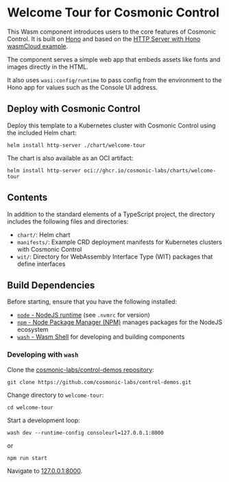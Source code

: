 # Welcome Tour for Cosmonic Control

This Wasm component introduces users to the core features of Cosmonic Control. It is built on [Hono](https://hono.dev) and based on the [HTTP Server with Hono wasmCloud example](https://github.com/wasmCloud/typescript/tree/main/examples/components/http-server-with-hono).

The component serves a simple web app that embeds assets like fonts and images directly in the HTML.

It also uses `wasi:config/runtime` to pass config from the environment to the Hono app for values such as the Console UI address.

## Deploy with Cosmonic Control

Deploy this template to a Kubernetes cluster with Cosmonic Control using the included Helm chart:

```shell
helm install http-server ./chart/welcome-tour
```

The chart is also available as an OCI artifact:

```shell
helm install http-server oci://ghcr.io/cosmonic-labs/charts/welcome-tour
```

## Contents

In addition to the standard elements of a TypeScript project, the directory includes the following files and directories:

- `chart/`: Helm chart
- `manifests/`: Example CRD deployment manifests for Kubernetes clusters with Cosmonic Control
- `wit/`: Directory for WebAssembly Interface Type (WIT) packages that define interfaces

## Build Dependencies

Before starting, ensure that you have the following installed:

- [`node` - NodeJS runtime](https://nodejs.org) (see `.nvmrc` for version)
- [`npm` - Node Package Manager (NPM)](https://github.com/npm/cli) manages packages for the NodeJS ecosystem
- [`wash` - Wasm Shell](https://github.com/cosmonic-labs/wash) for developing and building components

### Developing with `wash`

Clone the [cosmonic-labs/control-demos repository](https://github.com/cosmonic-labs/control-demos): 

```shell
git clone https://github.com/cosmonic-labs/control-demos.git
```

Change directory to `welcome-tour`:

```shell
cd welcome-tour
```

Start a development loop:

```shell
wash dev --runtime-config consoleurl=127.0.0.1:8000
```

or

```shell
npm run start
```

Navigate to [127.0.0.1:8000](127.0.0.1:8000).
